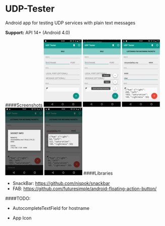 # UDP-Tester
Android app for testing UDP services with plain text messages

__Support:__ API 14+ (Android 4.0)

####Screenshots
<img src="./Screenshots/Home.png" alt="Homescreen" width="120px">
<img src="./Screenshots/Menu.png" alt="Menu" width="120px">
<img src="./Screenshots/Listening.png" alt="Listening" width="120px">
<img src="./Screenshots/Info.png" alt="Info" width="120px">
<img src="./Screenshots/Result.png" alt="Result" width="120px">
####Libraries 
+ SnackBar: https://github.com/nispok/snackbar
+ FAB: https://github.com/futuresimple/android-floating-action-button/

####TODO: 

+ AutocompleteTextField for hostname

+ App Icon
